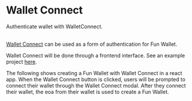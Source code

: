# Wallet Connect
<Text fontSize={20} soften fontWeight={600}>
  Authenticate wallet with WalletConnect.
</Text>
<br></br>

[Wallet Connect](https://docs.walletconnect.com/2.0/) can be used as a form of authentication for Fun Wallet.


Wallet Connect will be done through a frontend interface. See an example project [here](https://github.com/TheFunGroup/fun-wallet-examples/tree/main/auth/crypto-wallet/react/wagmi/wallet-connect).

The following shows creating a Fun Wallet with Wallet Connect in a react app. When the Wallet Connect button is clicked, users will be prompted to connect their wallet through the Wallet Connect modal. After they connect their wallet, the eoa from their wallet is used to create a Fun Wallet.
